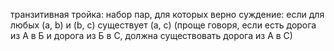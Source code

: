 транзитивная тройка: набор пар, для которых верно суждение: если для любых (a, b) и (b, c) существует (a, c) (проще говоря, если есть дорога из А в Б и дорога из Б в С, должна существовать дорога из А в С)